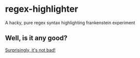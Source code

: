 # regex-highlighter

A hacky, pure regex syntax highlighting frankenstein experiment

## Well, is it any good?
[Surprisingly, it's not bad!](https://regex-highlighter-demo.surge.sh/)
